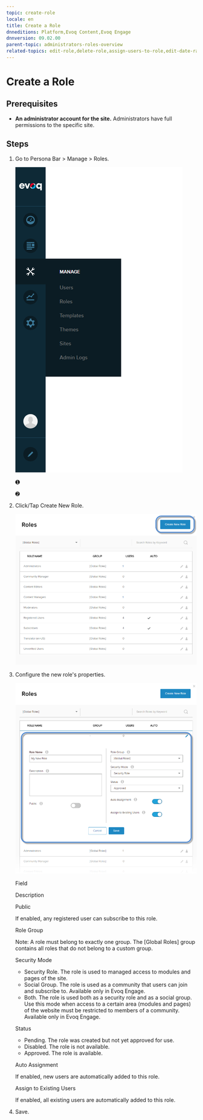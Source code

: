 ```yaml
---
topic: create-role
locale: en
title: Create a Role
dnneditions: Platform,Evoq Content,Evoq Engage
dnnversion: 09.02.00
parent-topic: administrators-roles-overview
related-topics: edit-role,delete-role,assign-users-to-role,edit-date-range-for-role-membership,view-users-assigned-to-role,remove-users-from-role
---
```


# Create a Role

## Prerequisites

*   **An administrator account for the site.** Administrators have full permissions to the specific site.

## Steps

1.  Go to Persona Bar \> Manage \> Roles.
    
    ![Persona Bar > Manage > Roles](/images/scr-pbar-host-Manage-E91.png)
    
    ➊
    
    ➋
    
2.  Click/Tap Create New Role.
    
      
    
    ![](/images/scr-RoleList-CreateRole-E90.png)
    
      
    
3.  Configure the new role's properties.
    
      
    
    ![](/images/scr-Roles-Create-E90.png)
    
      
    
    Field
    
    Description
    
    Public
    
    If enabled, any registered user can subscribe to this role.
    
    Role Group
    
    Note: A role must belong to exactly one group. The \[Global Roles\] group contains all roles that do not belong to a custom group.
    
    Security Mode
    
    *   Security Role. The role is used to managed access to modules and pages of the site.
    *   Social Group. The role is used as a community that users can join and subscribe to. Available only in Evoq Engage.
    *   Both. The role is used both as a security role and as a social group. Use this mode when access to a certain area (modules and pages) of the website must be restricted to members of a community. Available only in Evoq Engage.
    
    Status
    
    *   Pending. The role was created but not yet approved for use.
    *   Disabled. The role is not available.
    *   Approved. The role is available.
    
    Auto Assignment
    
    If enabled, new users are automatically added to this role.
    
    Assign to Existing Users
    
    If enabled, all existing users are automatically added to this role.
    
4.  Save.
